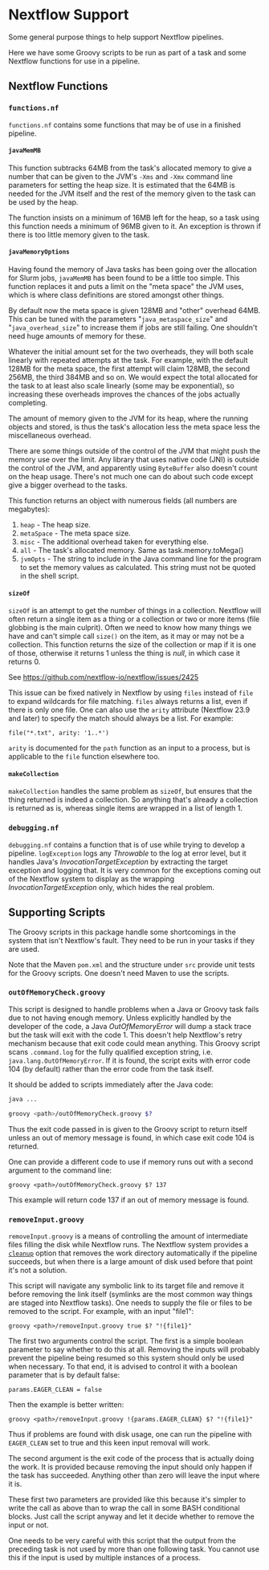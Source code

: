 # Nextflow Support

Some general purpose things to help support Nextflow pipelines.

Here we have some Groovy scripts to be run as part of a task and some
Nextflow functions for use in a pipeline.

## Nextflow Functions

### `functions.nf`

`functions.nf` contains some functions that may be of use in a finished
pipeline.

#### `javaMemMB`

This function subtracks 64MB from the task's allocated memory to give a
number that can be given to the JVM's `-Xms` and `-Xmx` command line
parameters for setting the heap size. It is estimated that the 64MB is needed
for the JVM itself and the rest of the memory given to the task can be used
by the heap.

The function insists on a minimum of 16MB left for the heap, so a task using
this function needs a minimum of 96MB given to it. An exception is thrown
if there is too little memory given to the task.

#### `javaMemoryOptions`

Having found the memory of Java tasks has been going over the allocation for
Slurm jobs, `javaMemMB` has been found to be a little too simple. This function
replaces it and puts a limit on the "meta space" the JVM uses, which is where
class definitions are stored amongst other things.

By default now the meta space is given 128MB and "other" overhead 64MB. This
can be tuned with the parameters "`java_metaspace_size`" and "`java_overhead_size`"
to increase them if jobs are still failing. One shouldn't need huge amounts of
memory for these.

Whatever the initial amount set for the two overheads, they will both scale linearly
with repeated attempts at the task. For example, with the default 128MB for
the meta space, the first attempt will claim 128MB, the second 256MB, the third
384MB and so on. We would expect the total allocated for the task to at least
also scale linearly (some may be exponential), so increasing these overheads
improves the chances of the jobs actually completing.

The amount of memory given to the JVM for its heap, where the running objects
and stored, is thus the task's allocation less the meta space less the
miscellaneous overhead.

There are some things outside of the control of the JVM that might push the
memory use over the limit. Any library that uses native code (JNI) is outside
the control of the JVM, and apparently using `ByteBuffer` also doesn't count
on the heap usage. There's not much one can do about such code except give a
bigger overhead to the tasks.

This function returns an object with numerous fields (all numbers are megabytes):

1. `heap` - The heap size.
2. `metaSpace` - The meta space size.
3. `misc` - The additional overhead taken for everything else.
4. `all` - The task's allocated memory. Same as task.memory.toMega()
5. `jvmOpts` - The string to include in the Java command line for the program
to set the memory values as calculated. This string must not be quoted in
the shell script.

#### `sizeOf`

`sizeOf` is an attempt to get the number of things in a collection. Nextflow
will often return a single item as a thing or a collection or two or more items
(file globbing is the main culprit). Often we need to know how many things we
have and can't simple call `size()` on the item, as it may or may not be a
collection. This function returns the size of the collection or map if it is
one of those, otherwise it returns 1 unless the thing is _null_, in which case
it returns 0.

See https://github.com/nextflow-io/nextflow/issues/2425

This issue can be fixed natively in Nextflow by using `files` instead of `file`
to expand wildcards for file matching. `files` always returns a list, even if
there is only one file. One can also use the `arity` attribute (Nextflow 23.9
and later) to specify the match should always be a list. For example:

```
file("*.txt", arity: '1..*')
```

`arity` is documented for the `path` function as an input to a process, but
is applicable to the `file` function elsewhere too.

#### `makeCollection`

`makeCollection` handles the same problem as `sizeOf`, but ensures that the
thing returned is indeed a collection. So anything that's already a collection
is returned as is, whereas single items are wrapped in a list of length 1.

### `debugging.nf`

`debugging.nf` contains a function that is of use while trying to develop
a pipeline. `logException` logs any _Throwable_ to the log at error level,
but it handles Java's _InvocationTargetException_ by extracting the target
exception and logging that. It is very common for the exceptions coming out of
the Nextflow system to display as the wrapping _InvocationTargetException_
only, which hides the real problem.

## Supporting Scripts

The Groovy scripts in this package handle some shortcomings in the system that
isn't Nextflow's fault. They need to be run in your tasks if they are used.

Note that the Maven `pom.xml` and the structure under `src` provide unit
tests for the Groovy scripts. One doesn't need Maven to use the scripts.

### `outOfMemoryCheck.groovy`

This script is designed to handle problems when a Java or Groovy task fails due
to not having enough memory. Unless explicitly handled by the developer of the
code, a Java _OutOfMemoryError_ will dump a stack trace but the task will exit
with the code 1. This doesn't help Nextflow's retry mechanism because that
exit code could mean anything. This Groovy script scans `.command.log` for
the fully qualified exception string, i.e. `java.lang.OutOfMemoryError`.
If it is found, the script exits with error code 104 (by default) rather than
the error code from the task itself.

It should be added to scripts immediately after the Java code:

```BASH
java ...

groovy <path>/outOfMemoryCheck.groovy $?
```

Thus the exit code passed in is given to the Groovy script to return itself
unless an out of memory message is found, in which case exit code 104 is returned.

One can provide a different code to use if memory runs out with a second argument
to the command line:

```
groovy <path>/outOfMemoryCheck.groovy $? 137
```

This example will return code 137 if an out of memory message is found.

### `removeInput.groovy`

`removeInput.groovy` is a means of controlling the amount of intermediate
files filling the disk while Nextflow runs. The Nextflow system provides a
[`cleanup`](https://www.nextflow.io/docs/latest/config.html#miscellaneous)
option that removes the work directory automatically if the pipeline succeeds,
but when there is a large amount of disk used before that point it's not a
solution.

This script will navigate any symbolic link to its target file and remove it
before removing the link itself (symlinks are the most common way things are
staged into Nextflow tasks). One needs to supply the file or files to be removed
to the script. For example, with an input "file1":

```
groovy <path>/removeInput.groovy true $? "!{file1}"
```

The first two arguments control the script. The first is a simple boolean
parameter to say whether to do this at all. Removing the inputs will probably
prevent the pipeline being resumed so this system should only be used when
necessary. To that end, it is advised to control it with a boolean parameter
that is by default false:

```
params.EAGER_CLEAN = false
```

Then the example is better written:

```
groovy <path>/removeInput.groovy !{params.EAGER_CLEAN} $? "!{file1}"
```

Thus if problems are found with disk usage, one can run the pipeline with
`EAGER_CLEAN` set to true and this keen input removal will work.

The second argument is the exit code of the process that is actually doing
the work. It is provided because removing the input should only happen if the
task has succeeded. Anything other than zero will leave the input where it
is.

These first two parameters are provided like this because it's simpler to
write the call as above than to wrap the call in some BASH conditional blocks.
Just call the script anyway and let it decide whether to remove the input
or not.

One needs to be very careful with this script that the output from the preceding
task is not used by more than one following task. You cannot use this if the
input is used by multiple instances of a process.
